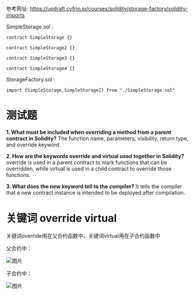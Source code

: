 参考网址: https://updraft.cyfrin.io/courses/solidity/storage-factory/solidity-imports

SimpleStorage.sol :
```solidity
contract SimpleStorage {}

contract SimpleStorage2 {}

contract SimpleStorage3 {}

contract SimpleStorage4 {}
```

StorageFactory.sol :
```solidity
import {SimpleStorage,SimpleStorage2} from "./SimpleStorage.sol"
```
# 测试题
**1. What must be included when overriding a method from a parent contract in Solidity?** The function name, parameters, visibility, return type, and override keyword.

**2. How are the keywords override and virtual used together in Solidity?** override is used in a parent contract to mark functions that can be overridden, while virtual is used in a child contract to override those functions.

**3. What does the new keyword tell to the compiler?** It tells the compiler that a new contract instance is intended to be deployed after compilation.

# 关键词 override virtual
关键词override用在父合约函数中，关键词virtual用在子合约函数中

父合约中：

![图片](https://github.com/user-attachments/assets/f601277c-b5d7-4094-8f32-01b0f087fd95)

子合约中：

![图片](https://github.com/user-attachments/assets/917bf1b9-5afd-4b3c-aa6b-1f371e2f6c7f)







